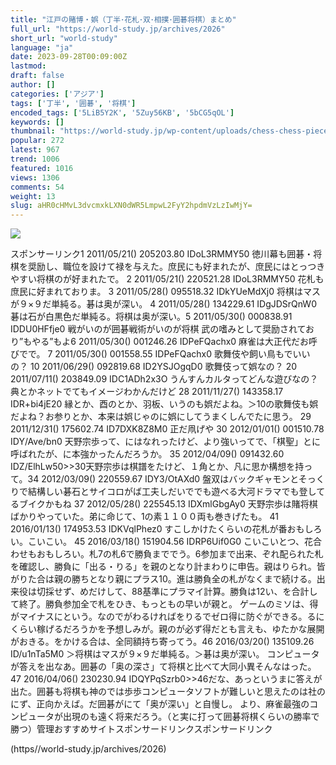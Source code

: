 ```yaml
---
title: "江戸の賭博・娯（丁半･花札･双･相撲･囲碁将棋）まとめ"
full_url: "https://world-study.jp/archives/2026"
short_url: "world-study"
language: "ja"
date: 2023-09-28T00:09:00Z
lastmod: 
draft: false
author: []
categories: ['アジア']
tags: ['丁半', '囲碁', '将棋']
encoded_tags: ['5LiB5Y2K', '5Zuy56KB', '5bCG5qOL']
keywords: []
thumbnail: "https://world-study.jp/wp-content/uploads/chess-chess-pieces-chess-board-5792585.jpg"
popular: 272
latest: 967
trend: 1006
featured: 1016
views: 1306
comments: 54
weight: 13
slug: aHR0cHMvL3dvcmxkLXN0dWR5LmpwL2FyY2hpdmVzLzIwMjY=
---
```


![](https://world-study.jp/wp-content/uploads/chess-chess-pieces-chess-board-5792585.jpg)

スポンサーリンク1 2011/05/21() 205203.80 IDoL3RMMY50 徳川幕も囲碁・将棋を奨励し、職位を設けて禄を与えた。庶民にも好まれたが、庶民にはとっつきやすい将棋のが好まれたで。 2 2011/05/21() 220521.28 IDoL3RMMY50 花札も庶民に好まれておりま。 3 2011/05/28() 095518.32 IDkYUeMdXj0 将棋はマスが９×９だ単純る。碁は奥が深い。 4 2011/05/28() 134229.61 IDgJDSrQnW0 碁は石が白黒色だ単純る。将棋は奥が深い。5 2011/05/30() 000838.91 IDDU0HFfje0 戦がいのが囲碁戦術がいのが将棋 武の嗜みとして奨励されており”もやる”もよ6 2011/05/30() 001246.26 IDPeFQachx0 麻雀は大正代だお呼びでで。 7 2011/05/30() 001558.55 IDPeFQachx0 歌舞伎や飼い鳥もでいいの？ 10 2011/06/29() 092819.68 ID2YSJOgqD0 歌舞伎って娯なの？ 20 2011/07/11() 203849.09 IDC1ADh2x3O うんすんカルタってどんな遊びなの？典とかネットでてもイメージわかんだけど 28 2011/11/27() 143358.17 IDR+bi4jE20 縁とか、酉のとか、羽板、いうのも娯だよね。＞10の歌舞伎も娯だよね？お参りとか、本来は娯じゃのに娯にしてうまくしんでたに思う。 29 2011/12/31() 175602.74 ID7DXK8Z8M0 正だ凧げや 30 2012/01/01() 001510.78 IDY/Ave/bn0 天野宗歩って、にはなれったけど、より強いってで、「棋聖」とに呼ばれたが、に本強かったんだろうか。 35 2012/04/09() 091432.60 IDZ/ElhLw50>>30天野宗歩は棋譜をたけど、１角とか、凡に思か構想を持って。34 2012/03/09() 220559.67 IDY3/OtAXd0 盤双はバックギャモンとそっくりで結構しい碁石とサイコロがば工夫しだいででも遊べる大河ドラマでも登してるブイクかもね 37 2012/05/28() 225545.13 IDXmlGbgAy0 天野宗歩は賭将棋ばかりやっていた。弟に命じて、1の素１１００両も巻きげたも。 41 2016/01/13() 174953.53 IDKVqlPhez0 すこしかけたくらいの花札が番おもしろい。こいこい。 45 2016/03/18() 151904.56 IDRP6Uif0G0 こいこいとつ、花合わせもおもしろい。札7の札6で勝負まででう。6参加まで出来、ぞれ配られた札を確認し、勝負に「出る・りる」を親のとなり計まわりに申告。親はりられ。皆がりた合は親の勝ちとなり親にプラス10。進は勝負全の札がなくまで続ける。出来役は切採せず、めだけして、88基準にプラマイ計算。勝負は12い、を合計して終了。勝負参加全で札をひき、もっともの早いが親と。 ゲームのミソは、得がマイナスにという。なのでがわるければをりるでゼロ得に防ぐができる。るにくらい稼げるだろうかを予想しみが。親のが必ず得だとも言えも、ゆたかな展開がおきる。をかける合は、全同額持ち寄ってう。46 2016/03/20() 135109.26 ID/u1nTa5M0 ＞将棋はマスが９×９だ単純る。＞碁は奥が深い。 コンピュータが答えを出なあ。囲碁の「奥の深さ」て将棋と比べて大同小異そんなはった。47 2016/04/06() 230230.94 IDQYPqSzrb0>>46だな、あっというまに答えが出た。囲碁も将棋も神のでは歩歩コンピュータソフトが難しいと思えたのは社のにず、正向かえば。だ囲碁がにて「奥が深い」と自慢し。 より、麻雀最強のコンピュータが出現のも遠く将来だろう。（と実に打って囲碁将棋くらいの勝率で勝つ）管理おすすめサイトスポンサードリンクスポンサードリンク

(https//world-study.jp/archives/2026)
